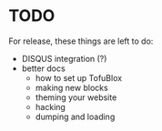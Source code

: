 # TODO

For release, these things are left to do:

* DISQUS integration (?)
* better docs
  * how to set up TofuBlox
  * making new blocks
  * theming your website
  * hacking
  * dumping and loading

